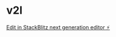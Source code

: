 # v2l

[Edit in StackBlitz next generation editor ⚡️](https://stackblitz.com/~/github.com/S-kansal/v2l)